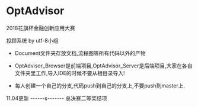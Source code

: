 # OptAdvisor
2018花旗杯金融创新应用大赛

投顾系统 by utf-8小组

- Document文件夹存放文档,流程图等所有代码以外的产物

- OptAdvisor_Browser是前端项目,OptAdvisor_Server是后端项目,大家在各自文件夹里工作,导入IDE的时候不要从根目录导入!
- 每人创建一个自己的分支,代码push到自己的分支上,不要push到master上.


11.04更新
------s-------
总决赛二等奖结项
